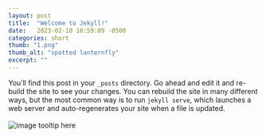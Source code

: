 ```yaml
---
layout: post
title:  "Welcome to Jekyll!"
date:   2023-02-10 10:59:09 -0500
categories: short
thumb: "1.png"
thumb_alt: "spotted lanternfly"
excerpt: ""
---
```

You’ll find this post in your `_posts` directory. Go ahead and edit it and re-build the site to see your changes. You can rebuild the site in many different ways, but the most common way is to run `jekyll serve`, which launches a web server and auto-regenerates your site when a file is updated.<br><br>
![image tooltip here](/fieldnotes/assets/images/2.png)



